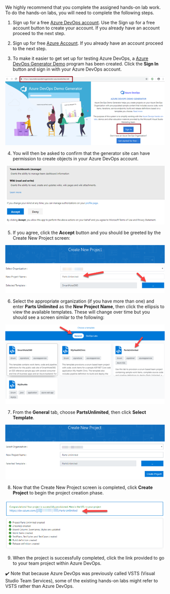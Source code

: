 We highly recommend that you complete the assigned hands-on lab work. To do the hands-on labs, you will need to complete the following steps. 

1. Sign up for a free [Azure DevOps account](https://www.azuredevopslabs.com/). Use the Sign up for a free account button to create your account. If you already have an account proceed to the next step.

2. Sign up for free [Azure Account](https://azure.microsoft.com/en-us/free/). If you already have an account proceed to the next step.

3. To make it easier to get set up for testing Azure DevOps, a [Azure DevOps Generator Demo](https://azuredevopsdemogenerator.azurewebsites.net/) program has been created. Click the **Sign In** button and sign in with your Azure DevOps account.

![Screenshot of the Azure DevOps Demo Generator Home Page.](../../Linked_Image_Files/DevOps_IAI_Image_001.png)

4. You will then be asked to confirm that the generator site can have permission to create objects in your Azure DevOps account. 

![Screenshot of the Accept Permissions page.](../../Linked_Image_Files/DevOps_IAI_Image_002.png)

5. If you agree, click the **Accept** button and you should be greeted by the Create New Project screen:

![Screenshot of the Create New Project page.](../../Linked_Image_Files/DevOps_IAI_Image_003.png)

6. Select the appropriate organization (if you have more than one) and enter **Parts Unlimited** as the **New Project Name**, then click the ellipsis to view the available templates. These will change over time but you should see a screen similar to the following:

![Screenshot of the Choose A Template page.](../../Linked_Image_Files/DevOps_IAI_Image_004.png)

7. From the **General** tab, choose **PartsUnlimited**, then click **Select Template**.

![Screenshot of the Create New Project Completed page.](../../Linked_Image_Files/DevOps_IAI_Image_005.png)

8. Now that the Create New Project screen is completed, click **Create Project** to begin the project creation phase.

![Screenshot of the Successful Creation page.](../../Linked_Image_Files/DevOps_IAI_Image_006.png)

9. When the project is successfully completed, click the link provided to go to your team project within Azure DevOps.

✔️ Note that because Azure DevOps was previously called VSTS (Visual Studio Team Services), some of the existing hands-on labs might refer to VSTS rather than Azure DevOps.  
